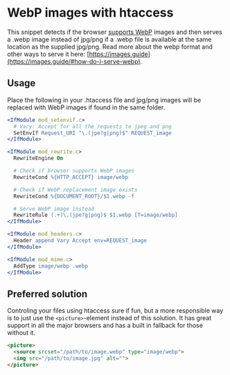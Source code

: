# WebP images with htaccess
This snippet detects if the browser [supports WebP](http://caniuse.com/#search=webp) images and then serves a .webp image instead of jpg/png if a .webp file is available at the same location as the supplied jpg/png. Read more about the webp format and other ways to serve it here: [https://images.guide](https://images.guide/#how-do-i-serve-webp).

## Usage
Place the following in your .htaccess file and jpg/png images will be replaced with WebP images if found in the same folder.
```apache
<IfModule mod_setenvif.c>
  # Vary: Accept for all the requests to jpeg and png
  SetEnvIf Request_URI "\.(jpe?g|png)$" REQUEST_image
</IfModule>

<IfModule mod_rewrite.c>
  RewriteEngine On

  # Check if browser supports WebP images
  RewriteCond %{HTTP_ACCEPT} image/webp

  # Check if WebP replacement image exists
  RewriteCond %{DOCUMENT_ROOT}/$1.webp -f

  # Serve WebP image instead
  RewriteRule (.+)\.(jpe?g|png)$ $1.webp [T=image/webp]
</IfModule>

<IfModule mod_headers.c>
  Header append Vary Accept env=REQUEST_image
</IfModule>

<IfModule mod_mime.c>
  AddType image/webp .webp
</IfModule>
```

## Preferred solution
Controling your files using htaccess sure if fun, but a more responsible way is to just use the `<picture>`-element instead of this solution. It has great support in all the major browsers and has a built in fallback for those without it.
```html
<picture>
  <source srcset="/path/to/image.webp" type="image/webp">
  <img src="/path/to/image.jpg" alt="">
</picture>
```
